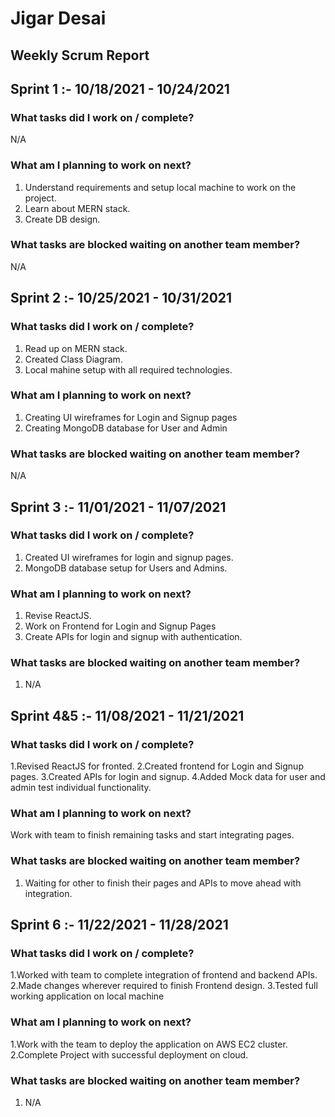# Jigar Desai
## Weekly Scrum Report
## Sprint 1  :- 10/18/2021 - 10/24/2021

### What tasks did I work on / complete?
N/A 
### What am I planning to work on next?
1. Understand requirements and setup local machine to work on the project.
2. Learn about MERN stack.
3. Create DB design.
### What tasks are blocked waiting on another team member?
N/A
	
## Sprint 2  :- 10/25/2021 - 10/31/2021
### What tasks did I work on / complete?
1. Read up on MERN stack.
2. Created Class Diagram.
3. Local mahine setup with all required technologies.
### What am I planning to work on next?
1. Creating UI wireframes for Login and Signup pages
2. Creating MongoDB database for User and Admin
### What tasks are blocked waiting on another team member?
N/A	
	

## Sprint 3 :- 11/01/2021 - 11/07/2021
### What tasks did I work on / complete?
1. Created UI wireframes for login and signup pages.
2. MongoDB database setup for Users and Admins.
### What am I planning to work on next?
1. Revise ReactJS.
2. Work on Frontend for Login and Signup Pages
3. Create APIs for login and signup with authentication.
### What tasks are blocked waiting on another team member?
1. N/A

## Sprint 4&5 :- 11/08/2021 - 11/21/2021
### What tasks did I work on / complete?
1.Revised ReactJS for fronted.
2.Created frontend for Login and Signup pages.
3.Created APIs for login and signup.
4.Added Mock data for user and admin test individual functionality.
### What am I planning to work on next?
Work with team to finish remaining tasks and start integrating pages. 
### What tasks are blocked waiting on another team member?
1. Waiting for other to finish their pages and APIs to move ahead with integration.		

## Sprint 6 :- 11/22/2021 - 11/28/2021
### What tasks did I work on / complete?
1.Worked with team to complete integration of frontend and backend APIs.
2.Made changes wherever required to finish Frontend design.
3.Tested full working application on local machine
### What am I planning to work on next?
1.Work with the team to deploy the application on AWS EC2 cluster.
2.Complete Project with successful deployment on cloud. 
### What tasks are blocked waiting on another team member?
1. N/A

